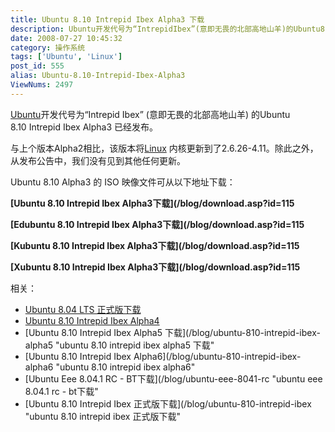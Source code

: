 ```yaml
---
title: Ubuntu 8.10 Intrepid Ibex Alpha3 下载
description: Ubuntu开发代号为“IntrepidIbex”(意即无畏的北部高地山羊)的Ubuntu8.10 IntrepidIbex Alpha3已经发布。与上个版本Alpha2相比，该版本将Linux内核更新到了2.6.26-4.11。除此之外，从发布公告中，我们没有见到其他任何更新。
date: 2008-07-27 10:45:32
category: 操作系统
tags: ['Ubuntu', 'Linux']
post_id: 555
alias: Ubuntu-8.10-Intrepid-Ibex-Alpha3
ViewNums: 2497
---
```


[Ubuntu](/tags/Ubuntu)开发代号为“Intrepid Ibex” (意即无畏的北部高地山羊) 的Ubuntu 8.10 Intrepid Ibex Alpha3 已经发布。

与上个版本Alpha2相比，该版本将[Linux](/tags/Linux) 内核更新到了2.6.26-4.11。除此之外，从发布公告中，我们没有见到其他任何更新。

Ubuntu 8.10 Alpha3 的 ISO 映像文件可从以下地址下载：

**[Ubuntu 8.10 Intrepid Ibex Alpha3下载](/blog/download.asp?id=115**

**[Edubuntu 8.10 Intrepid Ibex Alpha3下载](/blog/download.asp?id=115**

**[Kubuntu 8.10 Intrepid Ibex Alpha3下载](/blog/download.asp?id=115**

**[Xubuntu 8.10 Intrepid Ibex Alpha3下载](/blog/download.asp?id=115**

相关：

* [Ubuntu 8.04 LTS 正式版下载](/blog/ubuntu-804-lts-download-xiazai)
* [Ubuntu 8.10 Intrepid Ibex Alpha4](/blog/ubuntu-810-intrepid-ibex-alpha4)
* [Ubuntu 8.10 Intrepid Ibex Alpha5 下载](/blog/ubuntu-810-intrepid-ibex-alpha5 "ubuntu 8.10 intrepid ibex alpha5 下载"
* [Ubuntu 8.10 Intrepid Ibex Alpha6](/blog/ubuntu-810-intrepid-ibex-alpha6 "ubuntu 8.10 intrepid ibex alpha6"
* [Ubuntu Eee 8.04.1 RC - BT下载](/blog/ubuntu-eee-8041-rc "ubuntu eee 8.04.1 rc - bt下载"
* [Ubuntu 8.10 Intrepid Ibex 正式版下载](/blog/ubuntu-810-intrepid-ibex "ubuntu 8.10 intrepid ibex 正式版下载"
